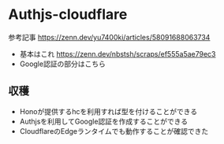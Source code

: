 # Authjs-cloudflare

参考記事
https://zenn.dev/yu7400ki/articles/58091688063734
- 基本はこれ
https://zenn.dev/nbstsh/scraps/ef555a5ae79ec3
- Google認証の部分はこちら

## 収穫

- Honoが提供するhcを利用すれば型を付けることができる
- Authjsを利用してGoogle認証を作成することができる
- CloudflareのEdgeランタイムでも動作することが確認できた